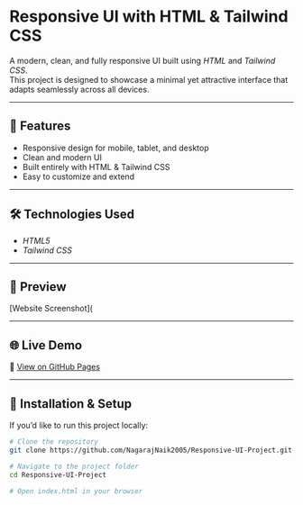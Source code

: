# Responsive UI with HTML & Tailwind CSS  

A modern, clean, and fully responsive UI built using *HTML* and *Tailwind CSS*.  
This project is designed to showcase a minimal yet attractive interface that adapts seamlessly across all devices.  

---

## 🚀 Features  
- Responsive design for mobile, tablet, and desktop  
- Clean and modern UI  
- Built entirely with HTML & Tailwind CSS  
- Easy to customize and extend  

---

## 🛠 Technologies Used  
- *HTML5*  
- *Tailwind CSS*  

---

## 📸 Preview  
[Website Screenshot](  

---

## 🌐 Live Demo  
🔗 [View on GitHub Pages](https://NagarajNaik2005.github.io/Responsive-UI-Project/)  

---

## 📂 Installation & Setup  

If you’d like to run this project locally:  

```bash
# Clone the repository
git clone https://github.com/NagarajNaik2005/Responsive-UI-Project.git

# Navigate to the project folder
cd Responsive-UI-Project

# Open index.html in your browser
